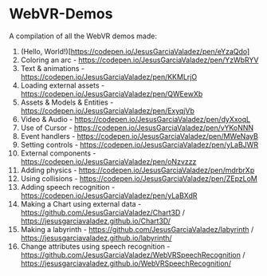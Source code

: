# WebVR-Demos
A compilation of all the WebVR demos made: 

1. (Hello, World!)[https://codepen.io/JesusGarciaValadez/pen/eYzaQdo]
2. Coloring an arc - https://codepen.io/JesusGarciaValadez/pen/YzWbRYV
3. Text & animations - https://codepen.io/JesusGarciaValadez/pen/KKMLrjO
4. Loading external assets - https://codepen.io/JesusGarciaValadez/pen/QWEewXb
5. Assets & Models & Entities - https://codepen.io/JesusGarciaValadez/pen/ExyqjVb
6. Video & Audio - https://codepen.io/JesusGarciaValadez/pen/dyXxoqL
7. Use of Cursor - https://codepen.io/JesusGarciaValadez/pen/vYKoNNN
8. Event handlers - https://codepen.io/JesusGarciaValadez/pen/MWeNayB
9. Setting controls - https://codepen.io/JesusGarciaValadez/pen/yLaBJWR
10. External components - https://codepen.io/JesusGarciaValadez/pen/oNzvzzz
11. Adding physics - https://codepen.io/JesusGarciaValadez/pen/mdrbrXp
12. Using collisions - https://codepen.io/JesusGarciaValadez/pen/ZEpzLoM
13. Adding speech recognition - https://codepen.io/JesusGarciaValadez/pen/yLaBXdR
14. Making a Chart using external data - https://github.com/JesusGarciaValadez/Chart3D / https://jesusgarciavaladez.github.io/Chart3D/
15. Making a labyrinth - https://github.com/JesusGarciaValadez/labyrinth / https://jesusgarciavaladez.github.io/labyrinth/
16. Change attributes using speech recognition - https://github.com/JesusGarciaValadez/WebVRSpeechRecognition / https://jesusgarciavaladez.github.io/WebVRSpeechRecognition/
